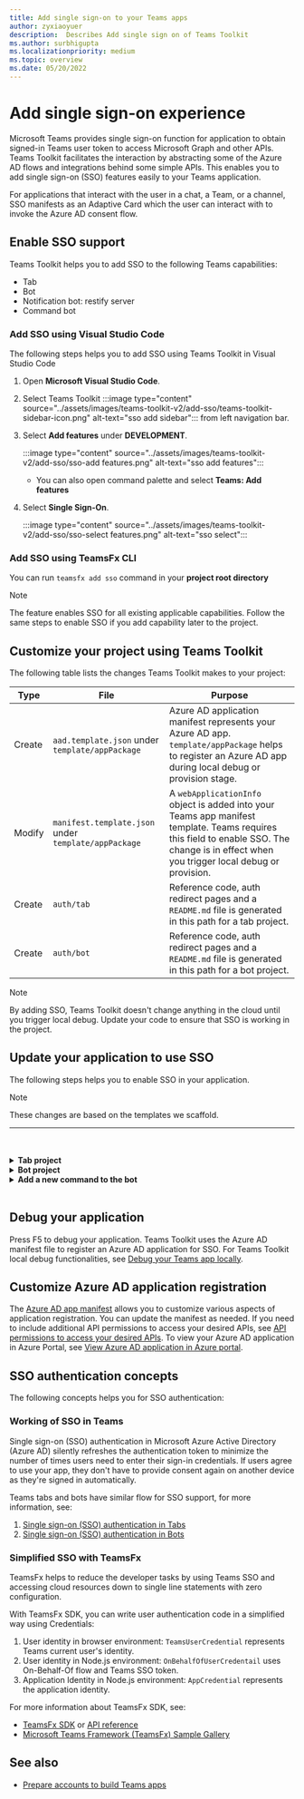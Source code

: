```yaml
---
title: Add single sign-on to your Teams apps
author: zyxiaoyuer
description:  Describes Add single sign on of Teams Toolkit
ms.author: surbhigupta
ms.localizationpriority: medium
ms.topic: overview
ms.date: 05/20/2022
---
```


# Add single sign-on experience

Microsoft Teams provides single sign-on function for application to obtain signed-in Teams user token to access Microsoft Graph and other APIs. Teams Toolkit facilitates the interaction by abstracting some of the Azure AD flows and integrations behind some simple APIs. This enables you to add single sign-on (SSO) features easily to your Teams application.

For applications that interact with the user in a chat, a Team, or a channel, SSO manifests as an Adaptive Card which the user can interact with to invoke the Azure AD consent flow.

## Enable SSO support

Teams Toolkit helps you to add SSO to the following Teams capabilities:

* Tab
* Bot
* Notification bot: restify server
* Command bot

### Add SSO using Visual Studio Code

The following steps helps you to add SSO using Teams Toolkit in Visual Studio Code

1. Open **Microsoft Visual Studio Code**.
2. Select Teams Toolkit :::image type="content" source="../assets/images/teams-toolkit-v2/add-sso/teams-toolkit-sidebar-icon.png" alt-text="sso add sidebar"::: from left navigation bar.
3. Select **Add features** under **DEVELOPMENT**.

    :::image type="content" source="../assets/images/teams-toolkit-v2/add-sso/sso-add features.png" alt-text="sso add features":::

    * You can also open command palette and select **Teams: Add features**

4. Select **Single Sign-On**.

    :::image type="content" source="../assets/images/teams-toolkit-v2/add-sso/sso-select features.png" alt-text="sso select":::

### Add SSO using TeamsFx CLI

You can run `teamsfx add sso`  command in your **project root directory**

> [!Note]
> The feature enables SSO for all existing applicable capabilities. Follow the same steps to enable SSO if you add capability later to the project.

## Customize your project using Teams Toolkit

The following table lists the changes Teams Toolkit makes to your project:

   |**Type**|**File**|**Purpose**|
   |--------|--------|-----------|
   |Create|`aad.template.json` under `template/appPackage`|Azure AD application manifest represents your Azure AD app. `template/appPackage` helps to register an Azure AD app during local debug or provision stage.|
   |Modify|`manifest.template.json` under `template/appPackage`|A `webApplicationInfo` object is added into your Teams app manifest template. Teams requires this field to enable SSO. The change is in effect when you trigger local debug or provision.|
   |Create|`auth/tab`|Reference code, auth redirect pages and a `README.md` file is generated in this path for a tab project.|
   |Create|`auth/bot`|Reference code, auth redirect pages and a `README.md` file is generated in this path for a bot project.|

> [!Note]
> By adding SSO, Teams Toolkit doesn't change anything in the cloud until you trigger local debug. Update your code to ensure that SSO is working in the project.

## Update your application to use SSO

The following steps helps you to enable SSO in your application.

> [!NOTE]
> These changes are based on the templates we scaffold.

---
<br>
<br><details>
<summary><b>Tab project
</b></summary>

1. Copy `auth-start.html` and `auth-end.htm`** in `auth/public` folder to `tabs/public/`. Teams Toolkit registers these two endpoints in Azure AD for Azure AD's redirect flow.

2. Copy `sso` folder under `auth/tab` to `tabs/src/sso/`.

    * `InitTeamsFx`: The file implements a function that initializes TeamsFx SDK and opens `GetUserProfile` component after SDK is initialized

    * `GetUserProfile`: The file implements a function that calls Microsoft Graph API to get user info

3. Execute `npm install @microsoft/teamsfx-react` under `tabs/`.

4. Add the following lines to `tabs/src/components/sample/Welcome.tsx` to import `InitTeamsFx`:

    ```Bash

    import { InitTeamsFx } from "../../sso/InitTeamsFx";

    ```

5. Replace the following line: `<AddSSO />` with `<InitTeamsFx />` to replace the `AddSso` component with `InitTeamsFx` component.

</details>
<details>
<summary><b>Bot project
</b></summary>

1. Copy `auth/bot/public` folder to `bot/src`. The two folders contain HTML pages used for auth redirect, you need to modify `bot/src/index` file to add routing to these pages.

2. Copy `auth/bot/sso` folder to `bot/src`. The two folders contain three files as reference for SSO implementation:

    * `showUserInfo`: It implements a function to get user info with SSO token. You can follow this to create your own method that requires SSO token.

    * `ssoDialog`: It creates a [ComponentDialog](/javascript/api/botbuilder-dialogs/componentdialog?view=botbuilder-ts-latest&preserve-view=true) that is used for SSO.

    * `teamsSsoBot`: It creates a [TeamsActivityHandler](/javascript/api/botbuilder/teamsactivityhandler?view=botbuilder-ts-latest&preserve-view=true) with `ssoDialog` and add `showUserInfo` as a command that can be triggered.

3. Follow the code sample and register your own command with `addCommand` in this file (optional).

4. Execute `npm install isomorphic-fetch` under `bot/`.

5. Execute `npm install copyfiles` under `bot/` and replace following line in package.json:
  
   ```JSON

   "build": "tsc --build",

    ```

   with

   ```JSON

   "build": "tsc --build && copyfiles public/*.html lib/",

   ```

   The HTML pages used for auth redirect are copied while building this bot project.

6. After you add the following files, you need to create a new `teamsSsoBot` instance in `bot/src/index` file. Replace the following code:

   ```Bash
  
   // Process Teams activity with Bot Framework.
   server.post("/api/messages", async (req, res) => {
   await commandBot.requestHandler(req, res);
   });  

   ```

   with

   ```Bash

   const handler = new TeamsSsoBot();
   // Process Teams activity with Bot Framework.
   server.post("/api/messages", async (req, res) => {
       await commandBot.requestHandler(req, res, async (context)=> {
           await handler.run(context);
       });
   });

   ```

7. Add the HTML routes in the `bot/src/index` file:

   ```Bash

   server.get(
       "/auth-*.html",
       restify.plugins.serveStatic({
           directory: path.join(__dirname, "public"),
       })
   );

   ```

8. Add the following lines to `bot/src/index` to import `teamsSsoBot` and `path`:

   ```Bash

   // For ts:
   import { TeamsSsoBot } from "./sso/teamsSsoBot";
   const path = require("path");

   // For js:
   const { TeamsSsoBot } = require("./sso/teamsSsoBot");
   const path = require("path");

   ```

9. Register your command in the Teams app manifest. Open `templates/appPackage/manifest.template.json`, and add following lines under `command` in `commandLists` of your bot:

   ```JSON

   {
       "title": "show",
       "description": "Show user profile using Single Sign On feature"
   }

   ```
</details>
<details>
<summary><b>Add a new command to the bot
</b></summary>

> [!NOTE]
> Currently, these instructions applies to `command bot`. If you start with a `bot`, see [bot-sso sample](https://github.com/OfficeDev/TeamsFx-Samples/tree/v2/bot-sso).

The following steps helps you to add a new command, after you add SSO in your project:

1. Create a new file (`todo.ts` or `todo.js`) under `bot/src/` and add your own business logic to call Graph API:

# [TypeScript](#tab/typescript)

   ```typescript
   // for TypeScript:
export async function showUserImage(
    context: TurnContext,
    ssoToken: string,
    param: any[]
): Promise<DialogTurnResult> {
    await context.sendActivity("Retrieving user photo from Microsoft Graph ...");

    // Init TeamsFx instance with SSO token
    const teamsfx = new TeamsFx().setSsoToken(ssoToken);

    // Update scope here. For example: Mail.Read, etc.
    const graphClient = createMicrosoftGraphClient(teamsfx, param[0]);
    
    // You can add following code to get your photo:
    // let photoUrl = "";
    // try {
    //   const photo = await graphClient.api("/me/photo/$value").get();
    //   photoUrl = URL.createObjectURL(photo);
    // } catch {
    //   // Could not fetch photo from user's profile, return empty string as placeholder.
    // }
    // if (photoUrl) {
    //   await context.sendActivity(
    //     `You can find your photo here: ${photoUrl}`
    //   );
    // } else {
    //   await context.sendActivity("Could not retrieve your photo from Microsoft Graph. Please make sure you have uploaded your photo.");
    // }

    return;
}  
   ```

# [JavaScript](#tab/javascript)

   ```javaScript
   // for JavaScript:
export async function showUserImage(context, ssoToken, param) {
    await context.sendActivity("Retrieving user photo from Microsoft Graph ...");

    // Init TeamsFx instance with SSO token
    const teamsfx = new TeamsFx().setSsoToken(ssoToken);

    // Update scope here. For example: Mail.Read, etc.
    const graphClient = createMicrosoftGraphClient(teamsfx, param[0]);
    
    // You can add following code to get your photo:
    // let photoUrl = "";
    // try {
    //   const photo = await graphClient.api("/me/photo/$value").get();
    //   photoUrl = URL.createObjectURL(photo);
    // } catch {
    //   // Could not fetch photo from user's profile, return empty string as placeholder.
    // }
    // if (photoUrl) {
    //   await context.sendActivity(
    //     `You can find your photo here: ${photoUrl}`
    //   );
    // } else {
    //   await context.sendActivity("Could not retrieve your photo from Microsoft Graph. Please make sure you have uploaded your photo.");
    // }

    return;
}
   ```

---

2. Register a new command

   * Add the following line for new command registration using `addCommand` in `teamsSsoBot`:

     ```bash

     this.dialog.addCommand("ShowUserProfile", "show", showUserInfo);

     ```

   * Add following lines after the above line to register a new command `photo` and hook up with method `showUserImage` added above:

     ```bash

     // As shown here, you can add your own parameter into the `showUserImage` method
     // You can also use regular expression for the command here
     const scope = ["User.Read"];
     this.dialog.addCommand("ShowUserPhoto", new RegExp("photo\s*.*"), showUserImage, scope);

     ```

3. Register your command in the Teams app manifest. Open `templates/appPackage/manifest.template.json`, and add following lines under `command` in `commandLists` of your bot:

   ```JSON

   {
       "title": "photo",
       "description": "Show user photo using Single Sign On feature"
   }

   ```
</details>
<br>

## Debug your application

Press F5 to debug your application. Teams Toolkit uses the Azure AD manifest file to register an Azure AD application for SSO. For Teams Toolkit local debug functionalities, see [Debug your Teams app locally](debug-local.md).

## Customize Azure AD application registration

The [Azure AD app manifest](/azure/active-directory/develop/reference-app-manifest) allows you to customize various aspects of application registration. You can update the manifest as needed. If you need to include additional API permissions to access your desired APIs, see [API permissions to access your desired APIs](https://github.com/OfficeDev/TeamsFx/wiki/#customize-aad-manifest-template).
To view your Azure AD application in Azure Portal, see [View Azure AD application in Azure portal](https://github.com/OfficeDev/TeamsFx/wiki/Manage-AAD-application-in-Teams-Toolkit#How-to-view-the-AAD-app-on-the-Azure-portal). 

## SSO authentication concepts

The following concepts helps you for SSO authentication:

### Working of SSO in Teams

Single sign-on (SSO) authentication in Microsoft Azure Active Directory (Azure AD) silently refreshes the authentication token to minimize the number of times users need to enter their sign-in credentials. If users agree to use your app, they don't have to provide consent again on another device as they're signed in automatically.

Teams tabs and bots have similar flow for SSO support, for more information, see:

1. [Single sign-on (SSO) authentication in Tabs](../tabs/how-to/authentication/auth-aad-sso.md)
2. [Single sign-on (SSO) authentication in Bots](../bots/how-to/authentication/auth-aad-sso-bots.md)

### Simplified SSO with TeamsFx

TeamsFx helps to reduce the developer tasks by using Teams SSO and accessing cloud resources down to single line statements with zero configuration.

With TeamsFx SDK, you can write user authentication code in a simplified way using Credentials:

1. User identity in browser environment: `TeamsUserCredential` represents Teams current user's identity.
2. User identity in Node.js environment: `OnBehalfOfUserCredentail` uses On-Behalf-Of flow and Teams SSO token.
3. Application Identity in Node.js environment: `AppCredential` represents the application identity.

For more information about TeamsFx SDK, see:

* [TeamsFx SDK](TeamsFx-SDK.md) or [API reference](/javascript/api/@microsoft/teamsfx/?view=msteams-client-js-latest&preserve-view=true)
* [Microsoft Teams Framework (TeamsFx) Sample Gallery](https://github.com/OfficeDev/TeamsFx-Samples/tree/v2)

## See also

* [Prepare accounts to build Teams apps](accounts.md)
